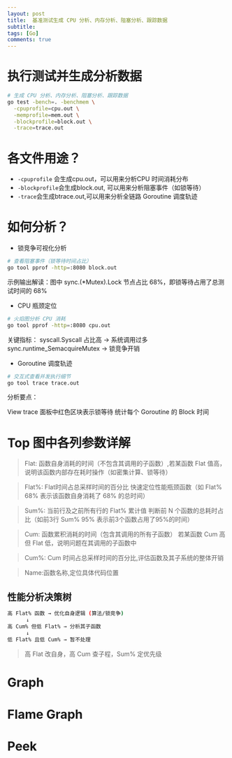 ```yaml
---
layout: post
title:  基准测试生成 CPU 分析、内存分析、阻塞分析、跟踪数据
subtitle: 
tags: [Go]
comments: true
---
```


# 执行测试并生成分析数据

```bash
# 生成 CPU 分析、内存分析、阻塞分析、跟踪数据
go test -bench=. -benchmem \
  -cpuprofile=cpu.out \
  -memprofile=mem.out \
  -blockprofile=block.out \
  -trace=trace.out
```


# 各文件用途？
- `-cpuprofile` 会生成cpu.out，可以用来分析CPU 时间消耗分布
- `-blockprofile`会生成block.out, 可以用来分析阻塞事件（如锁等待）
- `-trace`会生成btrace.out,可以用来分析全链路 Goroutine 调度轨迹



# 如何分析？

- 锁竞争可视化分析

```bash
# 查看阻塞事件（锁等待时间占比）
go tool pprof -http=:8080 block.out
```
示例输出解读：图中 sync.(*Mutex).Lock 节点占比 68%，即锁等待占用了总测试时间的 68%


- CPU 瓶颈定位

```bash
# 火焰图分析 CPU 消耗
go tool pprof -http=:8080 cpu.out
```
关键指标：
syscall.Syscall 占比高 → 系统调用过多
sync.runtime_SemacquireMutex → 锁竞争开销

- Goroutine 调度轨迹

```bash
# 交互式查看并发执行细节
go tool trace trace.out
```

分析要点：

View trace 面板中红色区块表示锁等待
统计每个 Goroutine 的 Block 时间

# Top 图中各列参数详解

> Flat: 函数自身消耗的时间（不包含其调用的子函数）,若某函数 Flat 值高，说明该函数内部存在耗时操作（如密集计算、锁等待）

> Flat%: Flat时间占总采样时间的百分比	快速定位性能瓶颈函数（如 Flat% 68% 表示该函数自身消耗了 68% 的总时间）

> Sum%:	当前行及之前所有行的 Flat% 累计值	判断前 N 个函数的总耗时占比（如前3行 Sum% 95% 表示前3个函数占用了95%的时间）

> Cum:	函数累积消耗的时间（包含其调用的所有子函数）	若某函数 Cum 高但 Flat 低，说明问题在其调用的子函数中

> Cum%:	Cum 时间占总采样时间的百分比,评估函数及其子系统的整体开销

> Name:函数名称,定位具体代码位置



## 性能分析决策树

```bash
高 Flat% 函数 → 优化自身逻辑 (算法/锁竞争)
      ↓
高 Cum% 但低 Flat% → 分析其子函数
      ↓
低 Flat% 且低 Cum% → 暂不处理

```

> 高 Flat 改自身，高 Cum 查子程，Sum% 定优先级


# Graph

# Flame Graph

# Peek

